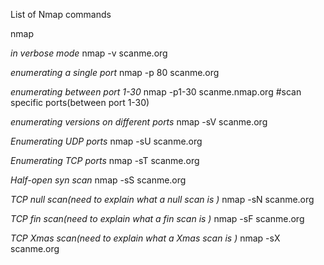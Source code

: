 List of Nmap commands


nmap <site>

*in verbose mode*
nmap -v scanme.org

*enumerating a single port*
nmap -p 80 scanme.org

*enumerating between port 1-30*
nmap -p1-30 scanme.nmap.org #scan specific ports(between port 1-30)

*enumerating versions on different ports*
nmap -sV scanme.org


*Enumerating UDP ports*
nmap -sU scanme.org

*Enumerating TCP ports*
nmap -sT scanme.org

*Half-open syn  scan*
nmap -sS scanme.org

*TCP null scan(need to explain what a null scan is )*
nmap -sN scanme.org

*TCP fin scan(need to explain what a fin scan is )*
nmap -sF scanme.org

*TCP Xmas scan(need to explain what a Xmas scan is )*
nmap -sX scanme.org
